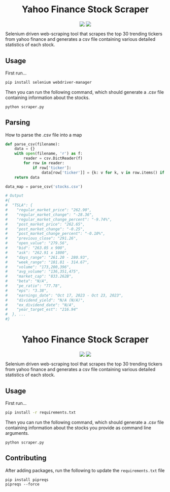 <h1 align="center">
  <strong>
      Yahoo Finance Stock Scraper
  </strong>
</h1>

<p align="center">
    <img align="center" src="https://img.shields.io/badge/Selenium-43B02A?style=for-the-badge&logo=Selenium&logoColor=white"/>
    <img align="center" src="https://img.shields.io/badge/Python-FFD43B?style=for-the-badge&logo=python&logoColor=blue" />
</p>

Selenium driven web-scraping tool that scrapes the top 30 trending tickers from yahoo finance and generates a csv file containing various detailed statistics of each stock.

## Usage
First run...
```bash
pip install selenium webdriver-manager
```

Then you can run the following command, which should generate a .csv file containing information about the stocks.
```
python scraper.py
```

## Parsing
How to parse the .csv file into a map
```python
def parse_csv(filename):
    data = {}
    with open(filename, 'r') as f:
        reader = csv.DictReader(f)
        for row in reader:
            if row['ticker']:
                data[row['ticker']] = {k: v for k, v in row.items() if k != 'ticker'}
    return data

data_map = parse_csv('stocks.csv')

# Output
#{
#  "TSLA": {
#    "regular_market_price": "262.90",
#    "regular_market_change": "-28.36",
#    "regular_market_change_percent": "-9.74%",
#    "post_market_price": "262.65",
#    "post_market_change": "-0.25",
#    "post_market_change_percent": "-0.10%",
#    "previous_close": "291.26",
#    "open_value": "279.56",
#    "bid": "263.05 x 900",
#    "ask": "262.91 x 1800",
#    "days_range": "261.20 - 280.93",
#    "week_range": "101.81 - 314.67",
#    "volume": "173,200,396",
#    "avg_volume": "136,351,475",
#    "market_cap": "833.262B",
#    "beta": "N/A",
#    "pe_ratio": "77.78",
#    "eps": "3.38",
#    "earnings_date": "Oct 17, 2023 - Oct 23, 2023",
#    "dividend_yield": "N/A (N/A)",
#    "ex_dividend_date": "N/A",
#    "year_target_est": "216.94"
#  }, ...
#}
```
<h1 align="center">
  <strong>
      Yahoo Finance Stock Scraper
  </strong>
</h1>

<p align="center">
    <img align="center" src="https://img.shields.io/badge/Selenium-43B02A?style=for-the-badge&logo=Selenium&logoColor=white"/>
    <img align="center" src="https://img.shields.io/badge/Python-FFD43B?style=for-the-badge&logo=python&logoColor=blue" />
</p>

Selenium driven web-scraping tool that scrapes the top 30 trending tickers from yahoo finance and generates a csv file containing various detailed statistics of each stock.

## Usage
First run...
```bash
pip install -r requirements.txt
```

Then you can run the following command, which should generate a .csv file containing information about the stocks you provide as command line arguments.
```
python scraper.py
```

## Contributing
After adding packages, run the following to update the `requirements.txt` file
```
pip install pipreqs 
pipreqs --force
```


